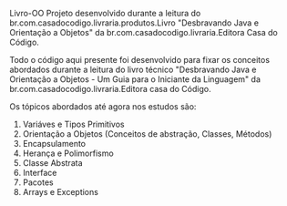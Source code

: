 Livro-OO
Projeto desenvolvido durante a leitura do br.com.casadocodigo.livraria.produtos.Livro "Desbravando Java e Orientação a Objetos" da br.com.casadocodigo.livraria.Editora Casa do Código. 

Todo o código aqui presente foi desenvolvido para fixar os conceitos abordados durante a leitura do livro técnico "Desbravando Java e Orientação a Objetos - Um Guia para o Iniciante da Linguagem" da br.com.casadocodigo.livraria.Editora casa do Código. 

Os tópicos abordados até agora nos estudos são:

1) Variáves e Tipos Primitivos
2) Orientação a Objetos (Conceitos de abstração, Classes, Métodos)
3) Encapsulamento
4) Herança e Polimorfismo
5) Classe Abstrata
6) Interface
7) Pacotes
8) Arrays e Exceptions 
